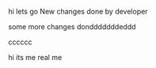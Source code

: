 hi
lets go
New changes done by developer

some more changes dondddddddeddd


cccccc

hi its me real me
